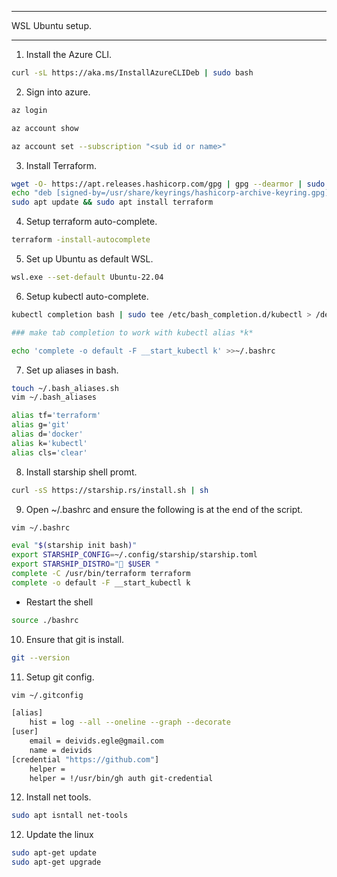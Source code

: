   ----------
WSL Ubuntu setup.

---------

1. Install the Azure CLI.
```bash
curl -sL https://aka.ms/InstallAzureCLIDeb | sudo bash
```

2. Sign into azure.
```bash
az login

az account show

az account set --subscription "<sub id or name>"
```

3. Install Terraform.
```bash
wget -O- https://apt.releases.hashicorp.com/gpg | gpg --dearmor | sudo tee /usr/share/keyrings/hashicorp-archive-keyring.gpg
echo "deb [signed-by=/usr/share/keyrings/hashicorp-archive-keyring.gpg] https://apt.releases.hashicorp.com $(lsb_release -cs) main" | sudo tee /etc/apt/sources.list.d/hashicorp.list
sudo apt update && sudo apt install terraform
```

4. Setup terraform auto-complete.
```bash
terraform -install-autocomplete
```

5. Set up Ubuntu as default WSL.
```bash
wsl.exe --set-default Ubuntu-22.04
```

6. Setup kubectl auto-complete.
```bash
kubectl completion bash | sudo tee /etc/bash_completion.d/kubectl > /dev/null

### make tab completion to work with kubectl alias *k*

echo 'complete -o default -F __start_kubectl k' >>~/.bashrc
```

7. Set up aliases in bash.
```bash
touch ~/.bash_aliases.sh
vim ~/.bash_aliases
```

```bash
alias tf='terraform'
alias g='git'
alias d='docker'
alias k='kubectl'
alias cls='clear'
```

8. Install starship shell promt.
```bash
curl -sS https://starship.rs/install.sh | sh
```

9. Open ~/.bashrc and ensure the following is at the end of the script.
```bash
vim ~/.bashrc
```

```bash
eval "$(starship init bash)"
export STARSHIP_CONFIG=~/.config/starship/starship.toml
export STARSHIP_DISTRO="🔱 $USER "
complete -C /usr/bin/terraform terraform
complete -o default -F __start_kubectl k
```

- Restart the shell
```bash
source ./bashrc
```

10. Ensure that git is install.
```bash
git --version
```

11. Setup git config.
```bash
vim ~/.gitconfig
```

```bash
[alias]
	hist = log --all --oneline --graph --decorate
[user]
	email = deivids.egle@gmail.com
	name = deivids
[credential "https://github.com"]
	helper = 
	helper = !/usr/bin/gh auth git-credential
```

12. Install net tools.
```bash
sudo apt isntall net-tools
```

12. Update the linux
```bash
sudo apt-get update
sudo apt-get upgrade
```

